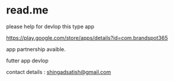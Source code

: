 # read.me
please help for devlop this type app

https://play.google.com/store/apps/details?id=com.brandspot365

app partnership avaible.

futter app devlop

contact details : shingadsatish@gmail.com
